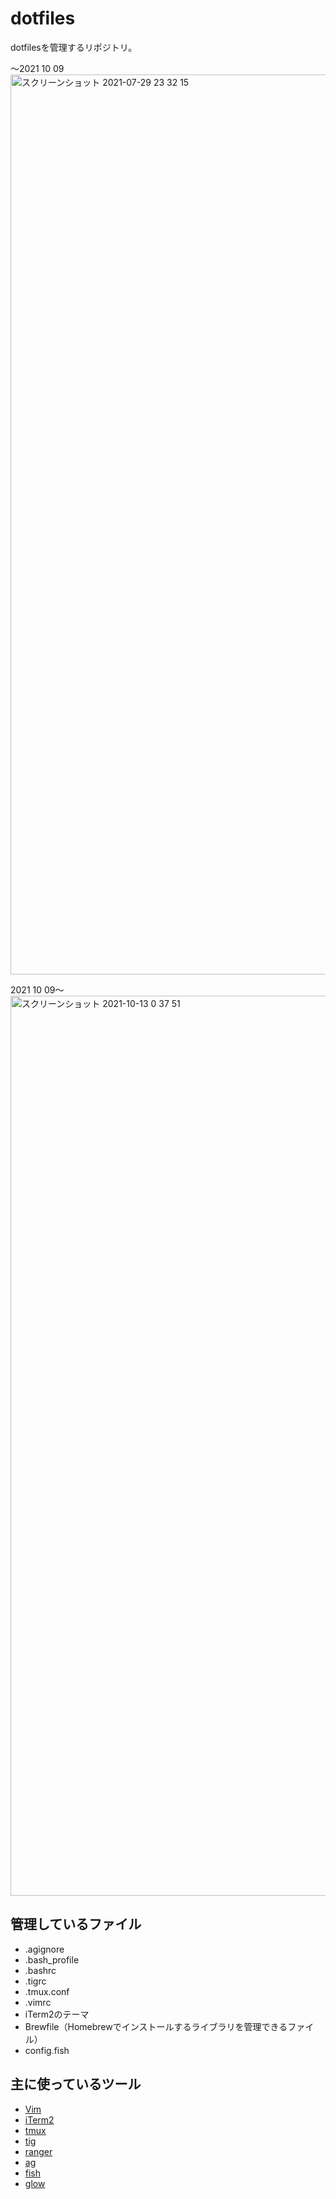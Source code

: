 # dotfiles
dotfilesを管理するリポジトリ。

〜2021 10 09
<img width="1440" alt="スクリーンショット 2021-07-29 23 32 15" src="https://user-images.githubusercontent.com/51050458/127511281-df863bb8-a983-4cac-9091-1503cff473c6.png">

2021 10 09〜
<img width="1440" alt="スクリーンショット 2021-10-13 0 37 51" src="https://user-images.githubusercontent.com/51050458/136987184-0d246055-af70-47da-b1ed-a147ba12eebb.png">

## 管理しているファイル
* .agignore
* .bash_profile
* .bashrc
* .tigrc
* .tmux.conf
* .vimrc
* iTerm2のテーマ
* Brewfile（Homebrewでインストールするライブラリを管理できるファイル）
* config.fish

## 主に使っているツール
* [Vim](https://github.com/vim/vim)
* [iTerm2](https://github.com/gnachman/iTerm2)
* [tmux](https://github.com/tmux/tmux)
* [tig](https://github.com/jonas/tig)
* [ranger](https://github.com/ranger/ranger)
* [ag](https://github.com/ggreer/the_silver_searcher)
* [fish](https://github.com/fish-shell/fish-shell)
* [glow](https://github.com/charmbracelet/glow)
